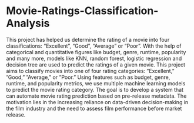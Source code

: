 # Movie-Ratings-Classification-Analysis

This project has helped us determine the rating of a movie into four classifications: “Excellent”, “Good”, “Average” or “Poor”. With the help of categorical and quantitative figures like budget, genre, runtime, popularity and many more, models like KNN, random forest, logistic regression and decision tree are used to predict the ratings of a given movie.
This project aims to classify movies into one of four rating categories: ”Excellent,” ”Good,” ”Average,” or ”Poor.” Using features such as budget, genre, runtime, and popularity metrics, we use multiple machine learning models to predict the movie rating category. The goal is to develop a system that can automate movie rating prediction based on pre-release metadata. The motivation lies in the increasing reliance on data-driven decision-making in the film industry and the need to assess film performance before market release.
